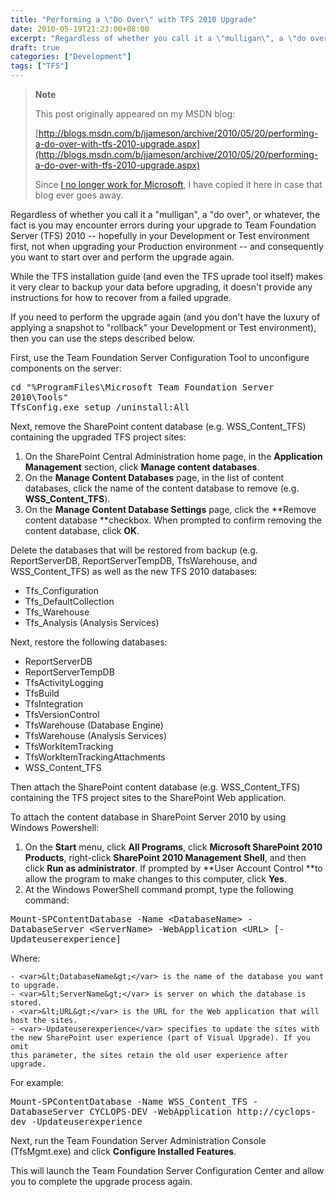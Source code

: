 ```yaml
---
title: "Performing a \"Do Over\" with TFS 2010 Upgrade"
date: 2010-05-19T21:23:00+08:00
excerpt: "Regardless of whether you call it a \"mulligan\", a \"do over\", or whatever, the fact is you may encounter errors during your upgrade to Team Foundation Server (TFS) 2010 -- hopefully in your Development or Test environment first, not when upgrading your..."
draft: true
categories: ["Development"]
tags: ["TFS"]
---
```


> **Note**
> 
> 
> 	This post originally appeared on my MSDN blog:  
>   
> 
> 
> [http://blogs.msdn.com/b/jjameson/archive/2010/05/20/performing-a-do-over-with-tfs-2010-upgrade.aspx](http://blogs.msdn.com/b/jjameson/archive/2010/05/20/performing-a-do-over-with-tfs-2010-upgrade.aspx)
> 
> 
> Since
> 	[I no longer work for Microsoft](/blog/jjameson/2011/09/02/last-day-with-microsoft), I have copied it here in case that blog 
> 	ever goes away.


Regardless of whether you call it a "mulligan", a "do over", or whatever, the  fact is you may encounter errors during your upgrade to Team Foundation Server (TFS)  2010 -- hopefully in your Development or Test environment first, not when upgrading  your Production environment -- and consequently you want to start over and perform  the upgrade again.

While the TFS installation guide (and even the TFS uprade tool itself) makes  it very clear to backup your data before upgrading, it doesn't provide any instructions  for how to recover from a failed upgrade.

If you need to perform the upgrade again (and you don't have the luxury of applying  a snapshot to "rollback" your Development or Test environment), then you can use  the steps described below.

First, use the Team Foundation Server Configuration Tool to unconfigure components  on the server:

<kbd>cd "%ProgramFiles\Microsoft Team Foundation Server 2010\Tools"</kbd>  
<kbd>TfsConfig.exe setup /uninstall:All</kbd>

Next, remove the SharePoint content database (e.g. WSS\_Content\_TFS) containing  the upgraded TFS project sites:

1. On the SharePoint Central Administration home page, in the **Application Management** section, click **Manage content databases**.
2. On the **Manage Content Databases** page, in the list of content databases, click the name of the content database to remove (e.g. **WSS\_Content\_TFS**).
3. On the **Manage Content Database Settings** page, click the**Remove content database **checkbox. When prompted to confirm removing the content database, click **OK**.


Delete the databases that will be restored from backup (e.g. ReportServerDB,  ReportServerTempDB, TfsWarehouse, and WSS\_Content\_TFS) as well as the new TFS 2010  databases:

- Tfs\_Configuration
- Tfs\_DefaultCollection
- Tfs\_Warehouse
- Tfs\_Analysis (Analysis Services)


Next, restore the following databases:

- ReportServerDB
- ReportServerTempDB
- TfsActivityLogging
- TfsBuild
- TfsIntegration
- TfsVersionControl
- TfsWarehouse (Database Engine)
- TfsWarehouse (Analysis Services)
- TfsWorkItemTracking
- TfsWorkItemTrackingAttachments
- WSS\_Content\_TFS


Then attach the SharePoint content database (e.g. WSS\_Content\_TFS) containing  the TFS project sites to the SharePoint Web application.

To attach the content database in SharePoint Server 2010 by using Windows Powershell:

1. On the **Start** menu, click **All Programs**, click **Microsoft SharePoint 2010 Products**, right-click**SharePoint 2010 Management Shell**, and then click **Run as administrator**. If prompted by **User Account Control**to allow the program to make changes to this computer, click**Yes**.
2. At the Windows PowerShell command prompt, type the following command:
<kbd>Mount-SPContentDatabase -Name &lt;DatabaseName&gt; -DatabaseServer &lt;ServerName&gt; 	-WebApplication &lt;URL&gt; [-Updateuserexperience]</kbd>
Where:  

    - <var>&lt;DatabaseName&gt;</var> is the name of the database you want 	to upgrade.
    - <var>&lt;ServerName&gt;</var> is server on which the database is stored.
    - <var>&lt;URL&gt;</var> is the URL for the Web application that will 	host the sites.
    - <var>-Updateuserexperience</var> specifies to update the sites with 	the new SharePoint user experience (part of Visual Upgrade). If you omit 	this parameter, the sites retain the old user experience after upgrade.

  
For example:
<kbd>Mount-SPContentDatabase -Name WSS_Content_TFS -DatabaseServer CYCLOPS-DEV 	-WebApplication http://cyclops-dev -Updateuserexperience</kbd>


Next, run the Team Foundation Server Administration Console (TfsMgmt.exe) and  click **Configure Installed Features**.

This will launch the Team Foundation Server Configuration Center and allow you  to complete the upgrade process again.

